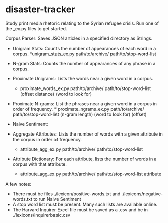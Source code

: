 # disaster-tracker
Study print media rhetoric relating to the Syrian refugee crisis. Run one of the _ex.py files to get started.  

Corpus Parser: Saves JSON articles in a specified directory as Strings.

* Unigram Stats: Counts the number of appearances of each word in a corpus.
    *unigram_stats_ex.py path/to/archive/ path/to/stop-word-list  

* N-gram Stats: Counts the number of appearances of any phrase in a corpus.

* Proximate Unigrams: Lists the words near a given word in a corpus.
    * proximate_words_ex.py path/to/archive/ path/to/stop-word-list (offset distance) (word to look for)  

* Proximate N-grams: List the phrases near a given word in a corpus in order of frequency. * proximate_ngrams_ex.py path/to/archive/ path/to/stop-word-list (n-gram length) (word to look for) (offset)

* Naive Sentiment: 

* Aggregate Attributes: Lists the number of words with a given attribute in the corpus in order of frequency.
    * attribute_agg_ex.py path/to/archive/ path/to/stop-word-list	

* Attribute Dictionary: For each attribute, lists the number of words in a corpus with that attribute.
    * attribute_agg_ex.py path/to/archive/ path/to/stop-word-list attribute	

A few notes:
- There must be files ./lexicon/positive-words.txt and ./lexicons/negative-words.txt to run Naive Sentiment
- A stop word list must be present. Many such lists are available online.
- The Harvard Inquirer Excel file must be saved as a .csv and be in ./lexicons/inquirerbasic.csv 
